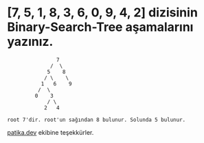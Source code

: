 # [7, 5, 1, 8, 3, 6, 0, 9, 4, 2] dizisinin Binary-Search-Tree aşamalarını yazınız.

```
                7
              /  \
             5    8
            / \    \
           1   6    9
          /  \
         0    3
             / \
            2   4

root 7'dir. root'un sağından 8 bulunur. Solunda 5 bulunur.

```

[patika.dev](https://app.patika.dev) ekibine teşekkürler.
